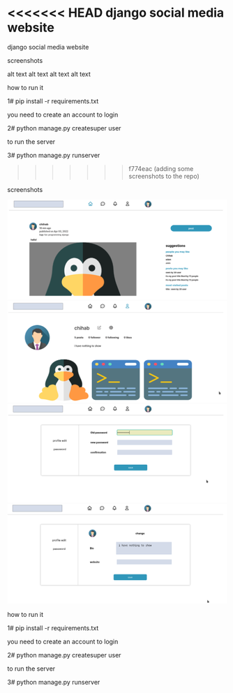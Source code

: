 <<<<<<< HEAD
django social media website 
=======


django social media website

screenshots

alt text alt text alt text alt text

how to run it

1# pip install -r requirements.txt

you need to create an account to login

2# python manage.py createsuper user

to run the server

3# python manage.py runserver
>>>>>>> f774eac (adding some screenshots to the repo)

screenshots

![alt text](screenshots/image1.png "screenshots")
![alt text](screenshots/image2.png "screenshots")
![alt text](screenshots/image3.png "screenshots")
![alt text](screenshots/image4.png "screenshots")

how to run it 


1# pip install -r requirements.txt

you need to create an account to login

2# python manage.py createsuper user  

to run the server 

3# python manage.py runserver 

